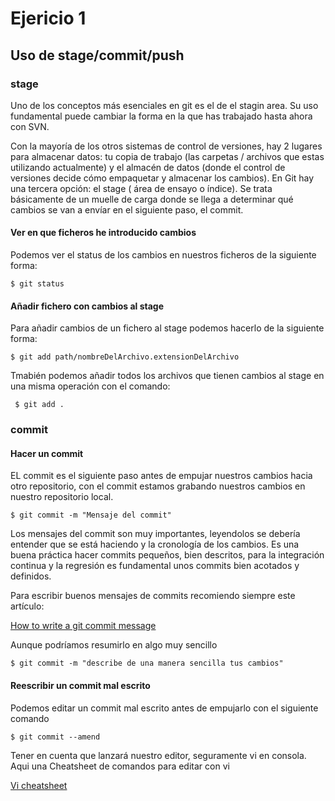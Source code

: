# Ejericio 1

## Uso de stage/commit/push

### stage

Uno de los conceptos más esenciales en git es el de el stagin area. Su uso fundamental puede cambiar la forma en la que has trabajado hasta ahora con SVN.

Con la mayoría de los otros sistemas de control de versiones, hay 2 lugares para almacenar datos: tu copia de trabajo (las carpetas / archivos que estas utilizando actualmente) y el almacén de datos (donde el control de versiones decide cómo empaquetar y almacenar los cambios). En Git hay una tercera opción: el stage ( área de ensayo o índice). Se trata básicamente de un muelle de carga donde se llega a determinar qué cambios se van a envíar en el siguiente paso, el commit.


#### Ver en que ficheros he introducido cambios

Podemos ver el status de los cambios en nuestros ficheros de la siguiente forma:

    $ git status
     
#### Añadir fichero con cambios al stage
    
Para añadir cambios de un fichero al stage podemos hacerlo de la siguiente forma: 

    $ git add path/nombreDelArchivo.extensionDelArchivo

Tmabién podemos añadir todos los archivos que tienen cambios al stage en una misma operación con el comando:

     $ git add .
    
### commit

#### Hacer un commit

EL commit es el siguiente paso antes de empujar nuestros cambios hacia otro repositorio, con el commit estamos grabando nuestros cambios en nuestro repositorio local.

	$ git commit -m "Mensaje del commit"

Los mensajes del commit son muy importantes, leyendolos se debería entender que se está haciendo y la cronología de los cambios. Es una buena práctica hacer commits pequeños, bien descritos, para la integración continua y la regresión es fundamental unos commits bien acotados y definidos.

Para escribir buenos mensajes de commits recomiendo siempre este artículo:

[How to write a git commit message](http://chris.beams.io/posts/git-commit/)

Aunque podríamos resumirlo en algo muy sencillo

    $ git commit -m "describe de una manera sencilla tus cambios"
    
#### Reescribir un commit mal escrito

Podemos editar un commit mal escrito antes de empujarlo con el siguiente comando

    $ git commit --amend
    
Tener en cuenta que lanzará nuestro editor, seguramente vi en consola. Aqui una Cheatsheet de comandos para editar con vi

[Vi cheatsheet](http://www.atmos.albany.edu/daes/atmclasses/atm350/vi_cheat_sheet.pdf)
  
